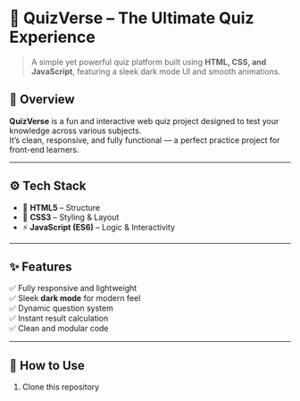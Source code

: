 # 🧠 QuizVerse – The Ultimate Quiz Experience  

> A simple yet powerful quiz platform built using **HTML, CSS, and JavaScript**, featuring a sleek dark mode UI and smooth animations.


## 🌟 Overview  

**QuizVerse** is a fun and interactive web quiz project designed to test your knowledge across various subjects.  
It’s clean, responsive, and fully functional — a perfect practice project for front-end learners.  

---

## ⚙️ Tech Stack  

- 🧩 **HTML5** – Structure  
- 🎨 **CSS3** – Styling & Layout  
- ⚡ **JavaScript (ES6)** – Logic & Interactivity  

---

## ✨ Features  

✅ Fully responsive and lightweight  
✅ Sleek **dark mode** for modern feel  
✅ Dynamic question system  
✅ Instant result calculation  
✅ Clean and modular code  

---

## 🚀 How to Use  

1. Clone this repository  
   ```bash
